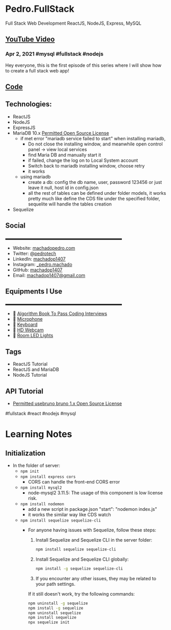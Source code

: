 # Pedro.FullStack

Full Stack Web Development ReactJS, NodeJS, Express, MySQL

## [YouTube Video](https://www.youtube.com/watch?v=Hl7diL7SFw8&list=PLpPqplz6dKxUaZ630TY1BFIo5nP-_x-nL&index=1)

### Apr 2, 2021 #mysql #fullstack #nodejs

Hey everyone, this is the first episode of this series where I will show how to create a full stack web app!

## [Code](https://github.com/machadop1407/FullStack-Course/tree/Episode1/Episode2)

## Technologies:

- ReactJS
- NodeJS
- ExpressJS
- MariaDB 10.x [Permitted Open Source License](https://mariadb.com/kb/en/postdownload/mariadb-server-10-11-10/)
    - if met error "mariadb service failed to start" when installing mariadb, 
        - Do not close the installing window, and meanwhile open control panel -> view local services
        - find Maria DB and manually start it 
        - if failed, change the log on to Local System account
        - Switch back to mariadb installing window, choose retry
        - it works
    - using mariadb
        - create a db: config the db name, user, password 123456 or just leave it null, host id in config.json
        - all the rest of tables can be defined under folder models, it works pretty much like define the CDS file under the specified folder, sequelite will handle the tables creation
- Sequelize

## Social

▬▬▬▬▬▬▬▬▬▬▬▬▬▬▬▬▬▬▬▬▬▬▬▬▬▬

- Website: [machadopedro.com](https://machadopedro.com)
- Twitter: [@pedrotech](https://twitter.com/pedrotech)
- LinkedIn: [machadop1407](https://linkedin.com/in/machadop1407)
- Instagram: [\_pedro.machado](https://instagram.com/_pedro.machado)
- GitHub: [machadop1407](https://github.com/machadop1407)
- Email: [machadop1407@gmail.com](mailto:machadop1407@gmail.com)

## Equipments I Use

▬▬▬▬▬▬▬▬▬▬▬▬▬▬▬▬▬▬▬▬▬▬▬▬▬▬

- 🌟 [Algorithm Book To Pass Coding Interviews](https://amzn.to/2Z2CirS)
- 🌟 [Microphone](https://amzn.to/2MKAm4V)
- 🌟 [Keyboard](https://amzn.to/3tvU6ZR)
- 🌟 [HD Webcam](https://amzn.to/3tMpJPD)
- 🌟 [Room LED Lights](https://amzn.to/3a5mFGp)

## Tags

- ReactJS Tutorial
- ReactJS and MariaDB
- NodeJS Tutorial

## API Tutorial

- [Permitted usebruno bruno 1.x Open Source License](https://www.usebruno.com/downloads)

#fullstack #react #nodejs #mysql

# Learning Notes

## Initialization

- In the folder of server:
    - `npm init`
    - `npm install express cors`
        - CORS can handle the front-end CORS error
    - `npm install mysql2`
        - node-mysql2 3.11.5: The usage of this component is low license risk.
    - `npm install nodemon`
        - add a new script in package.json "start": "nodemon index.js"
        - it works the similar way like CDS watch
    - `npm install sequelize sequelize-cli`
        - For anyone having issues with Sequelize, follow these steps:
            1. Install Sequelize and Sequelize CLI in the server folder:
                ```bash
                npm install sequelize sequelize-cli
                ```
            2. Install Sequelize and Sequelize CLI globally:
                ```bash
                npm install -g sequelize sequelize-cli
                ```
            3. If you encounter any other issues, they may be related to your path settings.

            If it still doesn't work, try the following commands:
            ```bash
            npm uninstall -g sequelize
            npm install -g sequelize
            npm uninstall sequelize
            npm install sequelize
            npx sequelize init
            ```
